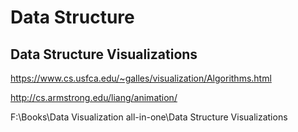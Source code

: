 # Data Structure  


## Data Structure Visualizations  

https://www.cs.usfca.edu/~galles/visualization/Algorithms.html  

http://cs.armstrong.edu/liang/animation/  



F:\Books\Data Visualization all-in-one\Data Structure Visualizations  



